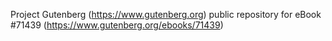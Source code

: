 Project Gutenberg (https://www.gutenberg.org) public repository
for eBook #71439 (https://www.gutenberg.org/ebooks/71439)
